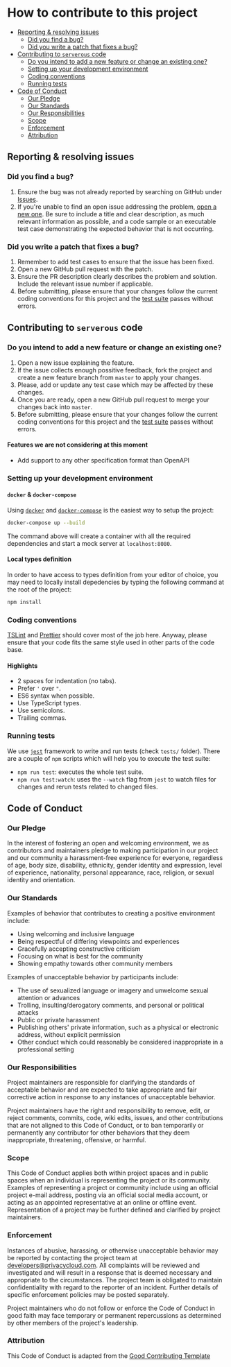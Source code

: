 # How to contribute to this project

<!-- TOC depthFrom:2 depthTo:3 -->

- [Reporting & resolving issues](#reporting--resolving-issues)
  - [Did you find a bug?](#did-you-find-a-bug)
  - [Did you write a patch that fixes a bug?](#did-you-write-a-patch-that-fixes-a-bug)
- [Contributing to `serverous` code](#contributing-to-serverous-code)
  - [Do you intend to add a new feature or change an existing one?](#do-you-intend-to-add-a-new-feature-or-change-an-existing-one)
  - [Setting up your development environment](#setting-up-your-development-environment)
  - [Coding conventions](#coding-conventions)
  - [Running tests](#running-tests)
- [Code of Conduct](#code-of-conduct)
  - [Our Pledge](#our-pledge)
  - [Our Standards](#our-standards)
  - [Our Responsibilities](#our-responsibilities)
  - [Scope](#scope)
  - [Enforcement](#enforcement)
  - [Attribution](#attribution)

<!-- /TOC -->

## Reporting & resolving issues

### Did you find a bug?

1. Ensure the bug was not already reported by searching on GitHub under [Issues](https://github.com/privacycloud/serverous/issues).
1. If you're unable to find an open issue addressing the problem, [open a new one](https://github.com/privacycloud/serverous/issues/new). Be sure to include a title and clear description, as much relevant information as possible, and a code sample or an executable test case demonstrating the expected behavior that is not occurring.

### Did you write a patch that fixes a bug?

1. Remember to add test cases to ensure that the issue has been fixed.
1. Open a new GitHub pull request with the patch.
1. Ensure the PR description clearly describes the problem and solution. Include the relevant issue number if applicable.
1. Before submitting, please ensure that your changes follow the current coding conventions for this project and the [test suite](#running-tests) passes without errors.

## Contributing to `serverous` code

### Do you intend to add a new feature or change an existing one?

1. Open a new issue explaining the feature.
1. If the issue collects enough possitive feedback, fork the project and create a new feature branch from `master` to apply your changes.
1. Please, add or update any test case which may be affected by these changes.
1. Once you are ready, open a new GitHub pull request to merge your changes back into `master`.
1. Before submitting, please ensure that your changes follow the current coding conventions for this project and the [test suite](#running-tests) passes without errors.

#### Features we are not considering at this moment

- Add support to any other specification format than OpenAPI

### Setting up your development environment

#### `docker` & `docker-compose`

Using [`docker`](https://docker.com) and [`docker-compose`](https://docs.docker.com/compose/) is the easiest way to setup the project:

```sh
docker-compose up --build
```

The command above will create a container with all the required dependencies and start a mock server at `localhost:8080`.

#### Local types definition

In order to have access to types definition from your editor of choice, you may need to locally install depedencies by typing the following command at the root of the project:

```sh
npm install
```

### Coding conventions

[TSLint](https://palantir.github.io/tslint/) and [Prettier](https://prettier.io/) should cover most of the job here. Anyway, please ensure that your code fits the same style used in other parts of the code base.

#### Highlights

- 2 spaces for indentation (no tabs).
- Prefer `'` over `"`.
- ES6 syntax when possible.
- Use TypeScript types.
- Use semicolons.
- Trailing commas.

### Running tests

We use [`jest`](https://facebook.github.io/jest/) framework to write and run tests (check `tests/` folder). There are a couple of `npm` scripts which will help you to execute the test suite:

- `npm run test`: executes the whole test suite.
- `npm run test:watch`: uses the `--watch` flag from `jest` to watch files for changes and rerun tests related to changed files.

## Code of Conduct

### Our Pledge

In the interest of fostering an open and welcoming environment, we as contributors and maintainers pledge to making participation in our project and our community a harassment-free experience for everyone, regardless of age, body size, disability, ethnicity, gender identity and expression, level of experience, nationality, personal appearance, race, religion, or sexual identity and orientation.

### Our Standards

Examples of behavior that contributes to creating a positive environment include:

- Using welcoming and inclusive language
- Being respectful of differing viewpoints and experiences
- Gracefully accepting constructive criticism
- Focusing on what is best for the community
- Showing empathy towards other community members

Examples of unacceptable behavior by participants include:

- The use of sexualized language or imagery and unwelcome sexual attention or advances
- Trolling, insulting/derogatory comments, and personal or political attacks
- Public or private harassment
- Publishing others' private information, such as a physical or electronic address, without explicit permission
- Other conduct which could reasonably be considered inappropriate in a professional setting

### Our Responsibilities

Project maintainers are responsible for clarifying the standards of acceptable behavior and are expected to take appropriate and fair corrective action in response to any instances of unacceptable behavior.

Project maintainers have the right and responsibility to remove, edit, or reject comments, commits, code, wiki edits, issues, and other contributions that are not aligned to this Code of Conduct, or to ban temporarily or permanently any contributor for other behaviors that they deem inappropriate, threatening, offensive, or harmful.

### Scope

This Code of Conduct applies both within project spaces and in public spaces when an individual is representing the project or its community. Examples of representing a project or community include using an official project e-mail address, posting via an official social media account, or acting as an appointed representative at an online or offline event. Representation of a project may be further defined and clarified by project maintainers.

### Enforcement

Instances of abusive, harassing, or otherwise unacceptable behavior may be reported by contacting the project team at developers@privacycloud.com. All complaints will be reviewed and investigated and will result in a response that is deemed necessary and appropriate to the circumstances. The project team is obligated to maintain confidentiality with regard to the reporter of an incident. Further details of specific enforcement policies may be posted separately.

Project maintainers who do not follow or enforce the Code of Conduct in good faith may face temporary or permanent repercussions as determined by other members of the project's leadership.

### Attribution

This Code of Conduct is adapted from the [Good Contributing Template](https://gist.github.com/PurpleBooth/b24679402957c63ec426)
